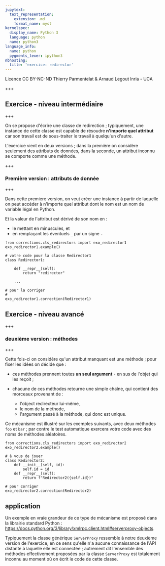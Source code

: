 ```yaml
---
jupytext:
  text_representation:
    extension: .md
    format_name: myst
kernelspec:
  display_name: Python 3
  language: python
  name: python3
language_info:
  name: python
  pygments_lexer: ipython3
nbhosting:
  title: 'exercice: redirector'
---
```


<div class="licence">
<span>Licence CC BY-NC-ND</span>
<span>Thierry Parmentelat &amp; Arnaud Legout</span>
<span>Inria - UCA</span>
</div>

+++

## Exercice - niveau intermédiaire

+++

On se propose d'écrire une classe de redirection ; 
typiquement, une instance de cette classe est capable de résoudre **n'importe quel attribut** car son travail est de sous-traiter le travail à quelqu'un d'autre.

L'exercice vient en deux versions ; dans la première on considère seulement des attributs de données, dans la seconde, un attribut inconnu se comporte comme une méthode.

+++

### Première version : attributs de donnée

+++

Dans cette premiere version, on veut créer une instance à partir de laquelle on peut accéder à n'importe quel attribut dont le nom est un nom de variable légal en Python.

Et la valeur de l'attribut est dérivé de son nom en :

* le mettant en minuscules, et 
* en remplaçant les éventuels `_` par un signe `-`

```{code-cell} ipython3
from corrections.cls_redirectors import exo_redirector1
exo_redirector1.example()
```

```{code-cell} ipython3
# votre code pour la classe Redirector1
class Redirector1:

    def __repr__(self):
        return "redirector"

    ...
```

```{code-cell} ipython3
# pour la corriger
# 
exo_redirector1.correction(Redirector1)
```

## Exercice - niveau avancé

+++

### deuxième version : méthodes

+++

Cette fois-ci on considère qu'un attribut manquant est une méthode ; pour fixer les idées on décide que :

* ces méthodes prennent toutes **un seul argument** - en sus de l'objet qui les reçoit ;
* chacune de ces méthodes retourne une simple chaîne,
  qui contient des morceaux provenant de :

  * l'object redirecteur lui-même,
  * le nom de la méthode,
  * l'argument passé à la méthode, qui donc est unique.

Ce mécanisme est illustré sur les exemples suivants, avec deux méthodes `foo` et `bar` ; par contre le test automatique exercera votre code avec des noms de méthodes aléatoires.

```{code-cell} ipython3
from corrections.cls_redirectors import exo_redirector2
exo_redirector2.example()
```

```{code-cell} ipython3
# à vous de jouer
class Redirector2:
    def __init__(self, id):
        self.id = id
    def __repr__(self):
        return f"Redirector2({self.id})"
```

```{code-cell} ipython3
# pour corriger
exo_redirector2.correction(Redirector2)
```

## application


Un exemple en vraie grandeur de ce type de mécanisme est proposé dans la librairie standard Python :
https://docs.python.org/3/library/xmlrpc.client.html#serverproxy-objects.

Typiquement la classe générique `ServerProxy` ressemble à notre deuxième version de l'exercice, en ce sens qu'elle n'a aucune connaissance de l'API distante à laquelle elle est connectée ; autrement dit l'ensemble des méthodes effectivement proposées par la classe `ServerProxy` est totalement inconnu au moment où on écrit le code de cette classe.
